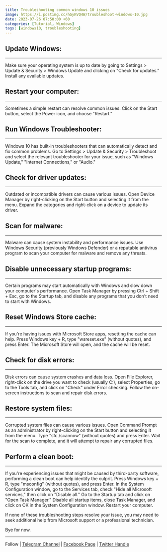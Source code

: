 ```yaml
---
title: Troubleshooting common windows 10 issues
image: https://i.postimg.cc/hGyKVQ4W/troubleshoot-windows-10.jpg
date: 2023-07-26 07:50:00 +60
categories: [Tutorial, Windows]
tags: [windows10, troubleshooting]
---
```



## Update Windows: 

---

Make sure your operating system is up to date by going to Settings > Update & Security > Windows Update and clicking on "Check for updates." Install any available updates.

## Restart your computer: 

---

Sometimes a simple restart can resolve common issues. Click on the Start button, select the Power icon, and choose "Restart."

## Run Windows Troubleshooter: 

---

Windows 10 has built-in troubleshooters that can automatically detect and fix common problems. Go to Settings > Update & Security > Troubleshoot and select the relevant troubleshooter for your issue, such as "Windows Update," "Internet Connections," or "Audio."

## Check for driver updates: 

---

Outdated or incompatible drivers can cause various issues. Open Device Manager by right-clicking on the Start button and selecting it from the menu. Expand the categories and right-click on a device to update its driver.

## Scan for malware: 

---

Malware can cause system instability and performance issues. Use Windows Security (previously Windows Defender) or a reputable antivirus program to scan your computer for malware and remove any threats.

## Disable unnecessary startup programs: 

---

Certain programs may start automatically with Windows and slow down your computer's performance. Open Task Manager by pressing Ctrl + Shift + Esc, go to the Startup tab, and disable any programs that you don't need to start with Windows.

## Reset Windows Store cache: 

---

If you're having issues with Microsoft Store apps, resetting the cache can help. Press Windows key + R, type "wsreset.exe" (without quotes), and press Enter. The Microsoft Store will open, and the cache will be reset.

## Check for disk errors: 

---

Disk errors can cause system crashes and data loss. Open File Explorer, right-click on the drive you want to check (usually C:), select Properties, go to the Tools tab, and click on "Check" under Error checking. Follow the on-screen instructions to scan and repair disk errors.

## Restore system files: 

---

Corrupted system files can cause various issues. Open Command Prompt as an administrator by right-clicking on the Start button and selecting it from the menu. Type "sfc /scannow" (without quotes) and press Enter. Wait for the scan to complete, and it will attempt to repair any corrupted files.

## Perform a clean boot: 

---

If you're experiencing issues that might be caused by third-party software, performing a clean boot can help identify the culprit. Press Windows key + R, type "msconfig" (without quotes), and press Enter. In the System Configuration window, go to the Services tab, check "Hide all Microsoft services," then click on "Disable all." Go to the Startup tab and click on "Open Task Manager." Disable all startup items, close Task Manager, and click on OK in the System Configuration window. Restart your computer.

If none of these troubleshooting steps resolve your issue, you may need to seek additional help from Microsoft support or a professional technician.


Bye for now.  

---

Follow | [Telegram Channel](https://t.me/pcdrills/) | [Facebook Page](https://facebook.com/pcdrillsofficial/) | [Twitter Handle](https://twitter.com/pc_drills)

